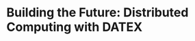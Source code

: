 <!--
	{
		description: "An introduction to DATEX",
		preview: "res/uix_banner.png",
		date: ~2023-04-26~,
		tag: "Developer",
		author: "unyt.org",
		authorRef: https://unyt.org
	};
-->


# Building the Future: Distributed Computing with DATEX
